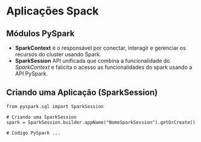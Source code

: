 # Aplicações Spack
## Módulos PySpark
- **SparkContext** é o responsável por conectar, interagir e gerenciar os recursos do cluster usando Spark.
- **SparkSession** API unificada que combina a funcionalidade do _SparkContext_ e falicita o acesso as funcionalidades do spark usando a API PySpark.

## Criando uma Aplicação (SparkSession)
````
from pyspark.sql import SparkSession

# Criando uma SparkSession
spark = SparkSession.builder.appName("NomeSparkSession").getOrCreate()

# Código PySpark ...
````
